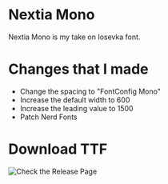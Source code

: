 # Nextia Mono
Nextia Mono is my take on Iosevka font.

# Changes that I made
- Change the spacing to "FontConfig Mono"
- Increase the default width to 600
- Increase the leading value to 1500
- Patch Nerd Fonts

# Download TTF
![Check the Release Page](https://github.com/nextiaindex/nextia-mono/releases)
